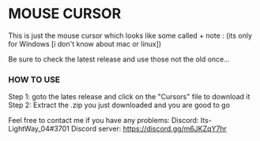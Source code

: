 # MOUSE CURSOR
This is just the mouse cursor which looks like some called +
note : (its only for Windows [i don't know about mac or linux])

Be sure to check the latest release and use those not the old once...

### HOW TO USE

Step 1: goto the lates release and click on the "Cursors" file to download it
Step 2: Extract the .zip you just downloaded and you are good to go


Feel free to contact me if you have any problems:
Discord: Its-LightWay_04#3701
Discord server: https://discord.gg/m6JKZqY7hr
